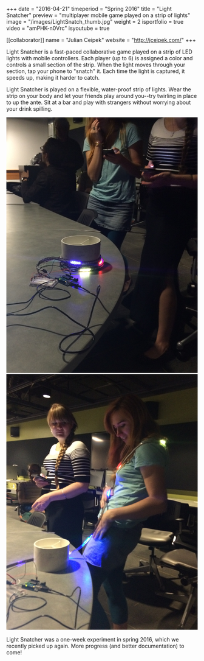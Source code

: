 +++
date = "2016-04-21"
timeperiod = "Spring 2016"
title = "Light Snatcher"
preview = "multiplayer mobile game played on a strip of lights"
image = "/images/LightSnatch_thumb.jpg"
weight = 2
isportfolio = true
video = "amPHK-n0Vrc"
isyoutube = true

[[collaborator]]
name = "Julian Ceipek"
website = "http://jceipek.com/"
+++

Light Snatcher is a fast-paced collaborative game played on a strip of LED lights with mobile controllers. Each player (up to 6) is assigned a color and controls a small section of the strip. When the light moves through your section, tap your phone to "snatch" it. Each time the light is captured, it speeds up, making it harder to catch.

Light Snatcher is played on a flexible, water-proof strip of lights. Wear the strip on your body and let your friends play around you--try twirling in place to up the ante. Sit at a bar and play with strangers without worrying about your drink spilling.

<div>
<img class="splitImage" src="/images/LightSnatch_column.JPG">
<img class="splitImage" src="/images/LightSnatch_wearable.JPG">
</div>

Light Snatcher was a one-week experiment in spring 2016, which we recently picked up again. More progress (and better documentation) to come!



